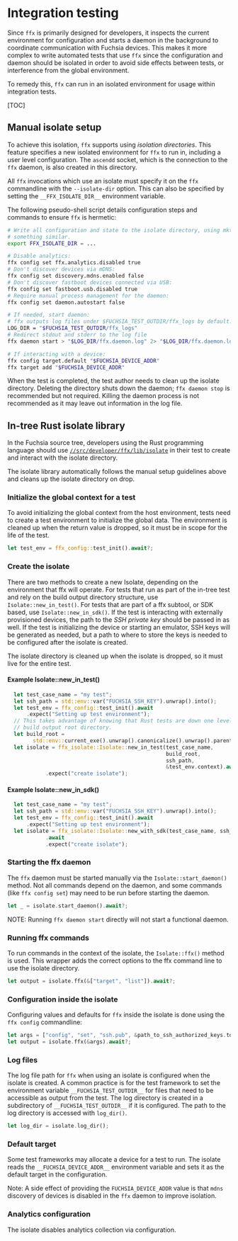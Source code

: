 # Integration testing

Since `ffx` is primarily designed for developers, it inspects the current environment
for configuration and starts a daemon in the background to coordinate communication
with Fuchsia devices. This makes it more complex to write automated tests that use
`ffx` since the configuration and daemon should be isolated in order to avoid side
effects between tests, or interference from the global environment.

To remedy this, `ffx` can run in an isolated environment for usage within
integration tests.

[TOC]

## Manual isolate setup

To achieve this isolation, `ffx` supports using _isolation directories_. This feature
specifies a new isolated environment for `ffx` to run in, including a user level
configuration. The `ascendd` socket, which is the connection to the `ffx` daemon, is
also created in this directory.

All `ffx` invocations which use an isolate must specify it on the `ffx` commandline with
the `--isolate-dir` option. This can also be specified by setting the `__FFX_ISOLATE_DIR__`
environment variable.

The following pseudo-shell script details configuration steps and commands to
ensure `ffx` is hermetic:

```sh
# Write all configuration and state to the isolate directory, using mktemp or
# something similar.
export FFX_ISOLATE_DIR = ...

# Disable analytics:
ffx config set ffx.analytics.disabled true
# Don't discover devices via mDNS:
ffx config set discovery.mdns.enabled false
# Don't discover fastboot devices connected via USB:
ffx config set fastboot.usb.disabled true
# Require manual process management for the daemon:
ffx config set daemon.autostart false

# If needed, start daemon:
# ffx outputs log files under $FUCHSIA_TEST_OUTDIR/ffx_logs by default.
LOG_DIR = "$FUCHSIA_TEST_OUTDIR/ffx_logs"
# Redirect stdout and stderr to the log file
ffx daemon start > "$LOG_DIR/ffx.daemon.log" 2> "$LOG_DIR/ffx.daemon.log" &

# If interacting with a device:
ffx config target.default "$FUCHSIA_DEVICE_ADDR"
ffx target add "$FUCHSIA_DEVICE_ADDR"
```

When the test is completed, the test author needs to clean up the isolate directory. Deleting
the directory shuts down the daemon; `ffx daemon stop` is recommended but not required. Killing
the daemon process is not recommended as it may leave out information in the log file.

## In-tree Rust isolate library

In the Fuchsia source tree, developers using the Rust programming language should use
[`//src/developer/ffx/lib/isolate`][ffx-lib-isolate] in their test to create and interact
with the isolate directory.

The isolate library automatically follows the manual setup guidelines above and cleans up
the isolate directory on drop.

### Initialize the global context for a test

To avoid initializing the global context from the host environment, tests need to create
a test environment to initialize the global data. The environment is cleaned up when the
return value is dropped, so it must be in scope for the life of the test.

```rust
let test_env = ffx_config::test_init().await?;
```

### Create the isolate

There are two methods to create a new Isolate, depending on the environment
that ffx will operate. For tests that run as part of the in-tree test and
rely on the build output directory structure, use `Isolate::new_in_test()`.
For tests that are part of a ffx subtool, or SDK based, use
`Isolate::new_in_sdk()`.
If the test is interacting with externally provisioned devices, the path to the
_SSH private key_ should be passed in as well. If the test is initializing the
device or starting an emulator, SSH keys will be generated as needed, but a
path to where to store the keys is needed to be configured after the isolate
is created.

The isolate directory is cleaned up when the isolate is dropped,
so it must live for the entire test.

#### Example Isolate::new_in_test()

```rust
  let test_case_name = "my test";
  let ssh_path = std::env::var("FUCHSIA_SSH_KEY").unwrap().into();
  let test_env = ffx_config::test_init().await
      .expect("Setting up test environment");
  // This takes advantage of knowing that Rust tests are down one level from the
  // build output root directory.
  let build_root =
        std::env::current_exe().unwrap().canonicalize().unwrap().parent().unwrap().to_owned();
  let isolate = ffx_isolate::Isolate::new_in_test(test_case_name,
                                                  build_root,
                                                  ssh_path,
                                                  &test_env.context).await
            .expect("create isolate");
```

#### Example Isolate::new_in_sdk()

```rust
  let test_case_name = "my test";
  let ssh_path = std::env::var("FUCHSIA_SSH_KEY").unwrap().into();
  let test_env = ffx_config::test_init().await
      .expect("Setting up test environment");
  let isolate = ffx_isolate::Isolate::new_with_sdk(test_case_name, ssh_path, &test_env.context)
            .await
            .expect("create isolate");
```

### Starting the ffx daemon

The `ffx` daemon must be started manually via the `Isolate::start_daemon()` method. Not
all commands depend on the daemon, and some commands (like `ffx config set`) may need to
be run before starting the daemon.

```rust
let _ = isolate.start_daemon().await?;
```

NOTE: Running `ffx daemon start` directly will not start a functional daemon.

### Running ffx commands

To run commands in the context of the isolate, the `Isolate::ffx()` method is used.
This wrapper adds the correct options to the ffx command line to use the isolate directory.

```rust {:.devsite-disable-click-to-copy}
let output = isolate.ffx(&["target", "list"]).await?;
```

### Configuration inside the isolate

Configuring values and defaults for `ffx` inside the isolate is done using the `ffx config`
commandline:

```rust {:.devsite-disable-click-to-copy}
let args = ["config", "set", "ssh.pub", &path_to_ssh_authorized_keys.to_string_lossy()];
let output = isolate.ffx(&args).await?;
```

### Log files

The log file path for `ffx` when using an isolate is configured when the isolate is created.
A common practice is for the test framework to set the environment variable
`__FUCHSIA_TEST_OUTDIR__` for files that need to be accessible as output from the test. The
log directory is created in a subdirectory of `__FUCHSIA_TEST_OUTDIR__` if it is configured.
The path to the log directory is accessed with `log_dir()`.

```rust {:.devsite-disable-click-to-copy}
let log_dir = isolate.log_dir();
```

### Default target

Some test frameworks may allocate a device for a test to run. The isolate reads the
`__FUCHSIA_DEVICE_ADDR__` environment variable and sets it as the default target in the
configuration.

Note: A side effect of providing the `FUCHSIA_DEVICE_ADDR` value is that `mdns` discovery
of devices is disabled in the `ffx` daemon to improve isolation.

### Analytics configuration

The isolate disables analytics collection via configuration.

<!-- Reference links -->

[ffx-lib-isolate]: /src/developer/ffx/lib/isolate
